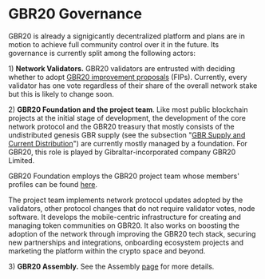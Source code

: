 # GBR20 Governance

GBR20 is already a signigicantly decentralized platform and plans are in motion to achieve full community control over it in the future. Its governance is currently split among the following actors:

1\) **Network Validators.** GBR20 validators are entrusted with deciding whether to adopt [GBR20 improvement proposals](https://docs.gbrscan.com/general/fips) \(FIPs\).  Currently, every validator has one vote regardless of their share of the overall network stake but this is likely to change soon.

2\) **GBR20 Foundation and the project team**. Like most public blockchain projects at the initial stage of development, the development of the core network protocol and the GBR20 treasury that mostly consists of the undistributed genesis GBR supply \(see the subsection "[GBR Supply and Current Distribution](https://docs.gbrscan.com/general/fuse-token/fuse-supply-and-current-distribution)"\) are currently mostly managed by a foundation. For GBR20, this role is played by Gibraltar-incorporated company GBR20 Limited.

GBR20 Foundation employs the GBR20 project team whose members' profiles can be found [here](https://gbrscan.com/about).

The project team implements network protocol updates adopted by the validators, other protocol changes that do not require validator votes, node software. It develops the mobile-centric infrastructure for creating and managing token communities on GBR20. It also works on boosting the adoption of the network through improving the GBR20 tech stack, securing new partnerships and integrations, onboarding ecosystem projects and marketing the platform within the crypto space and beyond.  

3\) **GBR20 Assembly.** See the Assembly [page](https://docs.gbrscan.com/general/fuse-governance/fuse-assembly) for more details.   

